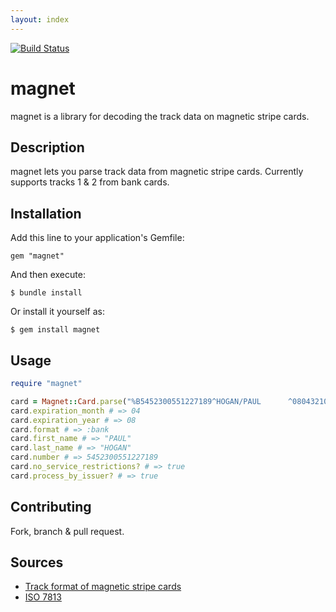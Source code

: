 ```yaml
---
layout: index
---
```


[![Build Status](https://secure.travis-ci.org/samuelkadolph/magnet.png?branch=master)](http://travis-ci.org/samuelkadolph/magnet)

# magnet

magnet is a library for decoding the track data on magnetic stripe cards.

## Description

magnet lets you parse track data from magnetic stripe cards. Currently supports tracks 1 & 2 from bank cards.

## Installation

Add this line to your application's Gemfile:

    gem "magnet"

And then execute:

    $ bundle install

Or install it yourself as:

    $ gem install magnet

## Usage

```ruby
require "magnet"

card = Magnet::Card.parse("%B5452300551227189^HOGAN/PAUL      ^08043210000000725000000?")
card.expiration_month # => 04
card.expiration_year # => 08
card.format # => :bank
card.first_name # => "PAUL"
card.last_name # => "HOGAN"
card.number # => 5452300551227189
card.no_service_restrictions? # => true
card.process_by_issuer? # => true
```

## Contributing

Fork, branch & pull request.

## Sources

* [Track format of magnetic stripe cards](http://www.gae.ucm.es/~padilla/extrawork/tracks.html)
* [ISO 7813](http://en.wikipedia.org/wiki/ISO/IEC_7813)